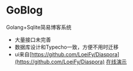 # GoBlog
Golang+Sqlite简易博客系统

 - 大量接口未完善
 - 数据库设计和Typecho一致，方便不用时迁移
 - ui来自[https://github.com/LoeiFy/Diaspora](https://github.com/LoeiFy/Diaspora)
[在线演示](http://172.245.180.151:7777/)
